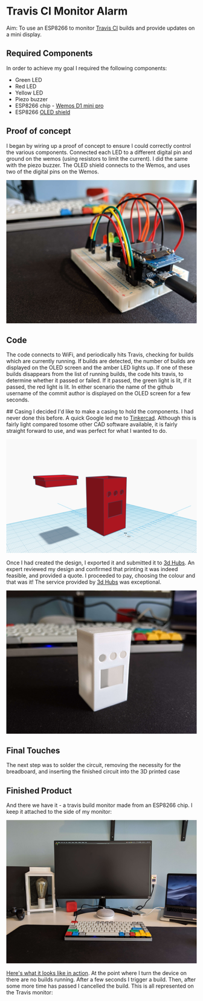 # Travis CI Monitor Alarm
Aim: To use an ESP8266 to monitor [Travis CI](https://www.travis-ci.com) builds and provide updates on a mini display.

## Required Components

In order to achieve my goal I required the following components:
- Green LED
- Red LED
- Yellow LED
- Piezo buzzer
- ESP8266 chip - [Wemos D1 mini pro](https://wiki.wemos.cc/products:d1:d1_mini_pro)
- ESP8266 [OLED shield](https://wiki.wemos.cc/products:d1_mini_shields:oled_shield)

## Proof of concept

I began by wiring up a proof of concept to ensure I could correctly control the various components. Connected each LED to a different digital pin and ground on the wemos (using resistors to limit the current). I did the same with the piezo buzzer. The OLED shield connects to the Wemos, and uses two of the digital pins on the Wemos.

![travis-breadboard](./img/travis-breadboard.jpg)
            
## Code
The code connects to WiFi, and periodically hits Travis, checking for builds which are currently running. If builds are detected, the number of builds are displayed on the OLED screen and the amber LED lights up. If one of these builds disappears from the list of running builds, the code hits travis, to determine whether it passed or failed. If it passed, the green light is lit, if it passed, the red light is lit. In either scenario the name of the github username of the commit author is displayed on the OLED screen for a few seconds.

## Casing
I decided I'd like to make a casing to hold the components. I had never done this before. A quick Google led me to [Tinkercad](https://www.tinkercad.com). Although this is fairly light compared tosome other CAD software available, it is fairly straight forward to use, and was perfect for what I wanted to do.

![travis design](./img/travis-3d-design.png)

Once I had created the design, I exported it and submitted it to [3d Hubs](https://3dhubs.com). An expert reviewed my design and confirmed that printing it was indeed feasible, and provided a quote. I proceeded to pay, choosing the colour and that was it! The service provided by [3d Hubs](https://3dhubs.com) was exceptional.

![travis 3d print](./img/travis-3d-print.jpg)
            
## Final Touches
The next step was to solder the circuit, removing the necessity for the breadboard, and inserting the finished circuit into the 3D printed case

## Finished Product
And there we have it - a travis build monitor made from an ESP8266 chip. I keep it attached to the side of my monitor:

![travis setup](./img/travis-complete-setup.jpg)

[Here's what it looks like in action](./img/travis-compressed.mp4). At the point where I turn the device on there are no builds running. After a few seconds I trigger a build. Then, after some more time has passed I cancelled the build. This is all represented on the Travis monitor:
